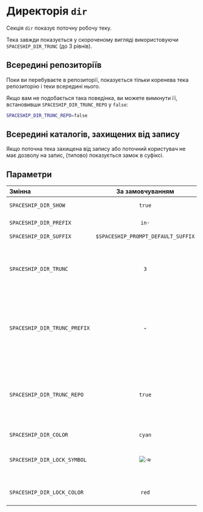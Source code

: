 # Директорія `dir`

Секція `dir` показує поточну робочу теку.

Тека завжди показується у скороченому вигляді використовуючи `SPACESHIP_DIR_TRUNC` (до 3 рівнів).

## Всередині репозиторіїв

Поки ви перебуваєте в репозиторії, показується тільки коренева тека репозиторію і теки всередині нього.

Якщо вам не подобається така поведінка, ви можете вимкнути її, встановивши `SPACESHIP_DIR_TRUNC_REPO` у `false`:

```zsh title=".zshrc"
SPACESHIP_DIR_TRUNC_REPO=false
```

## Всередині каталогів, захищених від запису

Якщо поточна тека захищена від запису або поточний користувач не має дозволу на запис, (типово) показується замок в суфіксі.

## Параметри

| Змінна                       |          За замовчуванням          | Пояснення                                                                               |
|:---------------------------- |:----------------------------------:| --------------------------------------------------------------------------------------- |
| `SPACESHIP_DIR_SHOW`         |               `true`               | Показати секцію                                                                         |
| `SPACESHIP_DIR_PREFIX`       |               `in·`                | Префікс секції                                                                          |
| `SPACESHIP_DIR_SUFFIX`       | `$SPACESHIP_PROMPT_DEFAULT_SUFFIX` | Суфікс секції                                                                           |
| `SPACESHIP_DIR_TRUNC`        |                `3`                 | Кількість тек cwd, що показуються в командному рядку, 0 для показу всіх                 |
| `SPACESHIP_DIR_TRUNC_PREFIX` |                 -                  | Префікс до cwd під час обрізання. Наприклад, `…/` або `.../`, порожнє, щоб вимкнути     |
| `SPACESHIP_DIR_TRUNC_REPO`   |               `true`               | Під час знаходження в `git` репозиторії, показати тільки кореневу теку і теки всередині |
| `SPACESHIP_DIR_COLOR`        |               `cyan`               | Колір секції                                                                            |
| `SPACESHIP_DIR_LOCK_SYMBOL`  |              ![·][1]              | Символ, що показується, якщо теку захищено від запису                                   |
| `SPACESHIP_DIR_LOCK_COLOR`   |               `red`                | Колір символу блокування                                                                |

<!-- References -->

[1]: https://user-images.githubusercontent.com/10276208/46248218-4af95d80-c434-11e8-8e25-595d792503f1.png

